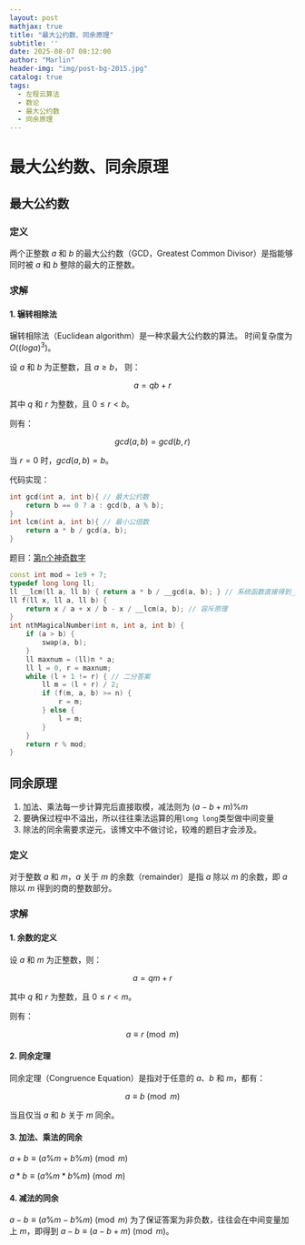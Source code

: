 ```yaml
---
layout: post
mathjax: true
title: "最大公约数、同余原理"
subtitle: ''
date: 2025-08-07 08:12:00
author: "Marlin"
header-img: "img/post-bg-2015.jpg"
catalog: true
tags:
  - 左程云算法
  - 数论
  - 最大公约数
  - 同余原理
---
```


# 最大公约数、同余原理

## 最大公约数

### 定义

两个正整数 $a$ 和 $b$ 的最大公约数（GCD，Greatest Common Divisor）是指能够同时被 $a$ 和 $b$ 整除的最大的正整数。

### 求解

#### 1. 辗转相除法

辗转相除法（Euclidean algorithm）是一种求最大公约数的算法。
时间复杂度为 $O((log a)^3)$。

设 $a$ 和 $b$ 为正整数，且 $a ≥ b$， 则：

$$a = qb + r$$

其中 $q$ 和 $r$ 为整数，且 $0 \leq r < b$。

则有：

$$gcd(a, b) = gcd(b, r)$$

当 $r = 0$ 时，$gcd(a, b) = b$。

代码实现：

```cpp
int gcd(int a, int b){ // 最大公约数
    return b == 0 ? a : gcd(b, a % b);
}
int lcm(int a, int b){ // 最小公倍数
    return a * b / gcd(a, b);
}
```

题目：[第n个神奇数字](https://leetcode.cn/problems/nth-magical-number/description/)

```cpp
const int mod = 1e9 + 7;
typedef long long ll;
ll __lcm(ll a, ll b) { return a * b / __gcd(a, b); } // 系统函数直接得到__gcd()
ll f(ll x, ll a, ll b) { 
    return x / a + x / b - x / __lcm(a, b); // 容斥原理
}
int nthMagicalNumber(int n, int a, int b) {
    if (a > b) {
        swap(a, b);
    }
    ll maxnum = (ll)n * a;
    ll l = 0, r = maxnum;
    while (l + 1 != r) { // 二分答案
        ll m = (l + r) / 2;
        if (f(m, a, b) >= n) {
            r = m;
        } else {
            l = m;
        }
    }
    return r % mod;
}
```

## 同余原理

1. 加法、乘法每一步计算完后直接取模，减法则为 $(a-b+m)\%m$
2. 要确保过程中不溢出，所以往往乘法运算的用`long long`类型做中间变量
3. 除法的同余需要求逆元，该博文中不做讨论，较难的题目才会涉及。

### 定义

对于整数 $a$ 和 $m$，$a$ 关于 $m$ 的余数（remainder）是指 $a$ 除以 $m$ 的余数，即 $a$ 除以 $m$ 得到的商的整数部分。


### 求解

#### 1. 余数的定义

设 $a$ 和 $m$ 为正整数，则：

$$a = qm + r$$

其中 $q$ 和 $r$ 为整数，且 $0 \leq r < m$。

则有：

$$a \equiv r \pmod{m}$$

#### 2. 同余定理

同余定理（Congruence Equation）是指对于任意的 $a$、$b$ 和 $m$，都有：

$$a \equiv b \pmod{m}$$

当且仅当 $a$ 和 $b$ 关于 $m$ 同余。

#### 3. 加法、乘法的同余

$a+b \equiv (a\%m + b\%m) \pmod{m}$

$a*b \equiv (a\%m * b\%m) \pmod{m}$

#### 4. 减法的同余

$a-b \equiv (a\%m - b\%m) \pmod{m}$
为了保证答案为非负数，往往会在中间变量加上 $m$，即得到
$a-b \equiv (a - b + m) \pmod{m}$。